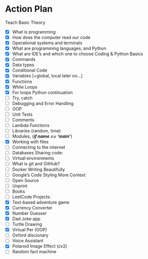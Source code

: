# Action Plan
Teach Basic Theory
- [x] What is programming
- [x] How does the computer read our code
- [x] Operational systems and terminals
- [x] What are programming languages, and Python
- [x] What are IDE’s and which one to choose
Coding & Python Basics
- [x] Commands
- [x] Data types
- [x] Conditional Code
- [x] Variables [+global, local later on…]
- [x] Functions
- [x] While Loops
- [x] For loops
Python continuation
- [ ] Try, catch
- [ ] Debugging and Error Handling
- [ ] OOP
- [ ] Unit Tests
- [ ] Comments
- [ ] Lambda Functions
- [ ] Libraries (random, time)
- [ ] Modules, (***if __name__ == ‘__main__’***)
- [x] Working with files
- [ ] Connecting to the internet
- [ ] Databases
Sharing code:
- [ ] Virtual environments
- [ ] What is git and GitHub?
- [ ] Docker
Writing Beautifully
- [ ] Google’s Code Styling 
More Context
- [ ] Open Source
- [ ] Unprint
- [ ] Books
- [ ] LeetCode
Projects:
- [x] Text-based adventure game
- [x] Currency Converter
- [x] Number Guesser
- [x] Dad Joke app
- [ ] Turtle Drawing
- [x] Virtual Per (OOP)
- [ ] Oxford discionary
- [ ] Voice Assistant
- [x] Polaroid Image Effect (cv2)
- [ ] Random fact machine